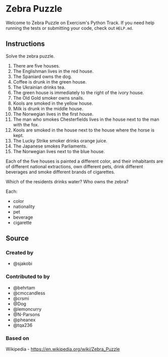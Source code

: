 # Zebra Puzzle

Welcome to Zebra Puzzle on Exercism's Python Track.
If you need help running the tests or submitting your code, check out `HELP.md`.

## Instructions

Solve the zebra puzzle.

1. There are five houses.
2. The Englishman lives in the red house.
3. The Spaniard owns the dog.
4. Coffee is drunk in the green house.
5. The Ukrainian drinks tea.
6. The green house is immediately to the right of the ivory house.
7. The Old Gold smoker owns snails.
8. Kools are smoked in the yellow house.
9. Milk is drunk in the middle house.
10. The Norwegian lives in the first house.
11. The man who smokes Chesterfields lives in the house next to the man with the fox.
12. Kools are smoked in the house next to the house where the horse is kept.
13. The Lucky Strike smoker drinks orange juice.
14. The Japanese smokes Parliaments.
15. The Norwegian lives next to the blue house.

Each of the five houses is painted a different color, and their
inhabitants are of different national extractions, own different pets,
drink different beverages and smoke different brands of cigarettes.

Which of the residents drinks water?
Who owns the zebra?

Each:
- color
- nationality
- pet
- beverage
- cigarette

## Source

### Created by

- @sjakobi

### Contributed to by

- @behrtam
- @cmccandless
- @crsmi
- @Dog
- @lemoncurry
- @N-Parsons
- @pheanex
- @tqa236

### Based on

Wikipedia - https://en.wikipedia.org/wiki/Zebra_Puzzle
